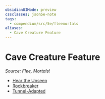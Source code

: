 ```yaml
---
obsidianUIMode: preview
cssclasses: json5e-note
tags:
  - compendium/src/5e/fleemortals
aliases:
  - Cave Creature Feature
---
```

# Cave Creature Feature
*Source: Flee, Mortals!* 

- [Hear the Unseen](2-Mechanics/CLI/optional-features/hear-the-unseen-fleemortals.md)
- [Rockbreaker](2-Mechanics/CLI/optional-features/rockbreaker-fleemortals.md)
- [Tunnel-Adapted](2-Mechanics/CLI/optional-features/tunnel-adapted-fleemortals.md)